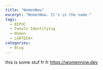 ```yaml
---
title: "WomenNow"
excerpt: "WomenNow. It's in the name."
tags:
  - BIPOC
  - Female Identifying
  - Women
  - LGBTQIA+
categories:
  - Blog
---
```


this is some stuf fr fr
https://womennow.dev
